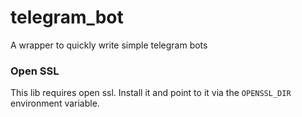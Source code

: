 # telegram_bot

A wrapper to quickly write simple telegram bots

### Open SSL

This lib requires open ssl. Install it and point to it via the `OPENSSL_DIR` environment variable.
